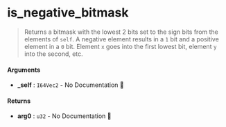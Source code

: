 # is\_negative\_bitmask

>  Returns a bitmask with the lowest 2 bits set to the sign bits from the elements of `self`.
>  A negative element results in a `1` bit and a positive element in a `0` bit.  Element `x` goes
>  into the first lowest bit, element `y` into the second, etc.

#### Arguments

- **\_self** : `I64Vec2` \- No Documentation 🚧

#### Returns

- **arg0** : `u32` \- No Documentation 🚧
